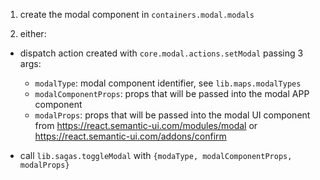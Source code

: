 1. create the modal component in `containers.modal.modals`

2. either:

  - dispatch action created with `core.modal.actions.setModal` passing 3 args:
    - `modalType`: modal component identifier, see `lib.maps.modalTypes`
    - `modalComponentProps`: props that will be passed into the modal APP component
    - `modalProps`: props that will be passed into the modal UI component from https://react.semantic-ui.com/modules/modal or https://react.semantic-ui.com/addons/confirm
    
  - call `lib.sagas.toggleModal` with `{modaType, modalComponentProps, modalProps}`
